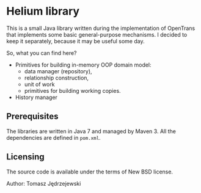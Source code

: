 Helium library
==============

This is a small Java library written during the implementation of OpenTrans that implements
some basic general-purpose mechanisms. I decided to keep it separately, because it may be
useful some day.

So, what you can find here?

* Primitives for building in-memory OOP domain model:
    - data manager (repository),
    - relationship construction,
    - unit of work
    - primitives for building working copies.
* History manager

Prerequisites
-------------

The libraries are written in Java 7 and managed by Maven 3. All the dependencies are defined
in `pom.xml`.

Licensing
---------

The source code is available under the terms of New BSD license.

Author: Tomasz Jędrzejewski